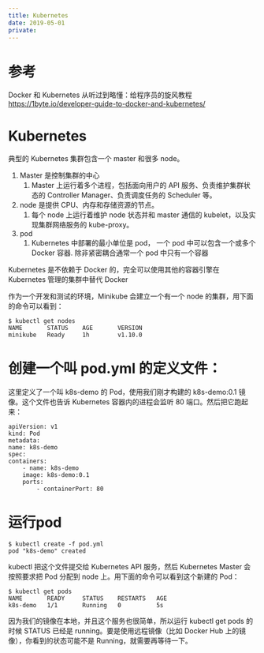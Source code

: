 ```yaml
---
title: Kubernetes
date: 2019-05-01
private:
---
```

# 参考
Docker 和 Kubernetes 从听过到略懂：给程序员的旋风教程
https://1byte.io/developer-guide-to-docker-and-kubernetes/

# Kubernetes
典型的 Kubernetes 集群包含一个 master 和很多 node。
1. Master 是控制集群的中心
   1. Master 上运行着多个进程，包括面向用户的 API 服务、负责维护集群状态的 Controller Manager、负责调度任务的 Scheduler 等。
2. node 是提供 CPU、内存和存储资源的节点。
   1. 每个 node 上运行着维护 node 状态并和 master 通信的 kubelet，以及实现集群网络服务的 kube-proxy。
3. pod
   1. Kubernetes 中部署的最小单位是 pod， 一个 pod 中可以包含一个或多个 Docker 容器. 除非紧密耦合通常一个 pod 中只有一个容器

Kubernetes 是不依赖于 Docker 的，完全可以使用其他的容器引擎在 Kubernetes 管理的集群中替代 Docker

作为一个开发和测试的环境，Minikube 会建立一个有一个 node 的集群，用下面的命令可以看到：

    $ kubectl get nodes
    NAME       STATUS    AGE       VERSION
    minikube   Ready     1h        v1.10.0

# 创建一个叫 pod.yml 的定义文件：
这里定义了一个叫 k8s-demo 的 Pod，使用我们刚才构建的 k8s-demo:0.1 镜像。这个文件也告诉 Kubernetes 容器内的进程会监听 80 端口。然后把它跑起来：

    apiVersion: v1
    kind: Pod
    metadata:
    name: k8s-demo
    spec:
    containers:
        - name: k8s-demo
        image: k8s-demo:0.1
        ports:
            - containerPort: 80


# 运行pod
    $ kubectl create -f pod.yml
    pod "k8s-demo" created

kubectl 把这个文件提交给 Kubernetes API 服务，然后 Kubernetes Master 会按照要求把 Pod 分配到 node 上。用下面的命令可以看到这个新建的 Pod：

    $ kubectl get pods
    NAME       READY     STATUS    RESTARTS   AGE
    k8s-demo   1/1       Running   0          5s

因为我们的镜像在本地，并且这个服务也很简单，所以运行 kubectl get pods 的时候 STATUS 已经是 running。要是使用远程镜像（比如 Docker Hub 上的镜像），你看到的状态可能不是 Running，就需要再等待一下。